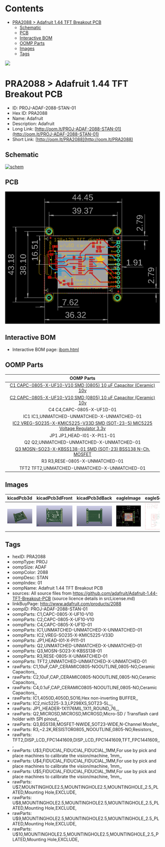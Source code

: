 



Contents
========

* [PRA2088 > Adafruit 1.44 TFT Breakout PCB](#pra2088--adafruit-144-tft-breakout-pcb)
	* [Schematic](#schematic)
	* [PCB](#pcb)
	* [Interactive BOM](#interactive-bom)
	* [OOMP Parts](#oomp-parts)
	* [Images](#images)
	* [Tags](#tags)
  
![][im]
# PRA2088 > Adafruit 1.44 TFT Breakout PCB

- ID: PROJ-ADAF-2088-STAN-01
- Hex ID: PRA2088
- Name: Adafruit
- Description: Adafruit
- Long Link: [http://oom.lt/PROJ-ADAF-2088-STAN-01](http://oom.lt/PROJ-ADAF-2088-STAN-01)
- Short Link: [http://oom.lt/PRA2088](http://oom.lt/PRA2088)

## Schematic
  
[![schem](eagleSchemImage.png)](eagleSchemImage.png)
## PCB
  
[![pcb](eagleImage.png)](eagleImage.png)
## Interactive BOM

- Interactive BOM page: [ibom.html](https://htmlpreview.github.io/?https://github.com/oomlout/oomlout_OOMP_projects/blob/main/PROJ-ADAF-2088-STAN-01/kicad/bom/ibom.html)

## OOMP Parts
  

|OOMP Parts|
| :---: |
|[C1 CAPC-0805-X-UF10-V10 SMD (0805) 10 uF Capacitor (Ceramic) 10v](https://github.com/oomlout/oomlout_OOMP_parts/tree/main/CAPC-0805-X-UF10-V10/)|
|[C2 CAPC-0805-X-UF10-V10 SMD (0805) 10 uF Capacitor (Ceramic) 10v](https://github.com/oomlout/oomlout_OOMP_parts/tree/main/CAPC-0805-X-UF10-V10/)|
|C4 C4,CAPC-0805-X-UF1D-01|
|IC1 IC1,UNMATCHED-UNMATCHED-X-UNMATCHED-01|
|[IC2 VREG-SO235-X-KMIC5225-V33D SMD (SOT-23-5) MIC5225 Voltage Regulator 3.3v](https://github.com/oomlout/oomlout_OOMP_parts/tree/main/VREG-SO235-X-KMIC5225-V33D/)|
|JP1 JP1,HEAD-I01-X-PI11-01|
|Q2 Q2,UNMATCHED-UNMATCHED-X-UNMATCHED-01|
|[Q3 MOSN-SO23-X-KBSS138-01 SMD (SOT-23) BSS138 N-Ch. MOSFET](https://github.com/oomlout/oomlout_OOMP_parts/tree/main/MOSN-SO23-X-KBSS138-01/)|
|R3 R3,RESE-0805-X-UNMATCHED-01|
|TFT2 TFT2,UNMATCHED-UNMATCHED-X-UNMATCHED-01|

## Images
  
  

|kicadPcb3d|kicadPcb3dFront|kicadPcb3dBack|eagleImage|eagleSchemImage|
| :---: | :---: | :---: | :---: | :---: |
|[![kicadPcb3d](kicadPcb3d_140.png)](kicadPcb3d.png)|[![kicadPcb3dFront](kicadPcb3dFront_140.png)](kicadPcb3dFront.png)|[![kicadPcb3dBack](kicadPcb3dBack_140.png)](kicadPcb3dBack.png)|[![eagleImage](eagleImage_140.png)](eagleImage.png)|[![eagleSchemImage](eagleSchemImage_140.png)](eagleSchemImage.png)|

## Tags

- hexID: PRA2088
- oompType: PROJ
- oompSize: ADAF
- oompColor: 2088
- oompDesc: STAN
- oompIndex: 01
- oompName: Adafruit 1.44 TFT Breakout PCB
- sources: All source files from https://github.com/adafruit/Adafruit-1.44-TFT-Breakout-PCB (source licence details in srcLicense.md)
- linkBuyPage: http://www.adafruit.com/products/2088
- oompID: PROJ-ADAF-2088-STAN-01
- oompParts: C1,CAPC-0805-X-UF10-V10
- oompParts: C2,CAPC-0805-X-UF10-V10
- oompParts: C4,CAPC-0805-X-UF1D-01
- oompParts: IC1,UNMATCHED-UNMATCHED-X-UNMATCHED-01
- oompParts: IC2,VREG-SO235-X-KMIC5225-V33D
- oompParts: JP1,HEAD-I01-X-PI11-01
- oompParts: Q2,UNMATCHED-UNMATCHED-X-UNMATCHED-01
- oompParts: Q3,MOSN-SO23-X-KBSS138-01
- oompParts: R3,RESE-0805-X-UNMATCHED-01
- oompParts: TFT2,UNMATCHED-UNMATCHED-X-UNMATCHED-01
- rawParts: C1,10uF,CAP_CERAMIC0805-NOOUTLINE,0805-NO,Ceramic Capacitors,,
- rawParts: C2,10uF,CAP_CERAMIC0805-NOOUTLINE,0805-NO,Ceramic Capacitors,,
- rawParts: C4,0.1uF,CAP_CERAMIC0805-NOOUTLINE,0805-NO,Ceramic Capacitors,,
- rawParts: IC1,4050D,4050D,SO16,Hex non-inverting BUFFER,,
- rawParts: IC2,mic5225-3.3,LP298XS,SOT23-5L,,,
- rawParts: JP1,,HEADER-1X1176MIL,1X11_ROUND_76,,,
- rawParts: Q2,MICROSD,MICROSD,MICROSD,Micro-SD / Transflash card holder with SPI pinout,,
- rawParts: Q3,BSS138,MOSFET-NWIDE,SOT23-WIDE,N-Channel Mosfet,,
- rawParts: R3,~2.2K,RESISTOR0805_NOOUTLINE,0805-NO,Resistors,,
- rawParts: TFT2,DISP_LCD_FPC1441609,DISP_LCD_FPC1441609,TFT_FPC1441609,,,
- rawParts: U$3,FIDUCIAL,FIDUCIAL,FIDUCIAL_1MM,For use by pick and place machines to calibrate the vision/machine, 1mm,,
- rawParts: U$4,FIDUCIAL,FIDUCIAL,FIDUCIAL_1MM,For use by pick and place machines to calibrate the vision/machine, 1mm,,
- rawParts: U$5,FIDUCIAL,FIDUCIAL,FIDUCIAL_1MM,For use by pick and place machines to calibrate the vision/machine, 1mm,,
- rawParts: U$7,MOUNTINGHOLE2.5,MOUNTINGHOLE2.5,MOUNTINGHOLE_2.5_PLATED,Mounting Hole,EXCLUDE,
- rawParts: U$8,MOUNTINGHOLE2.5,MOUNTINGHOLE2.5,MOUNTINGHOLE_2.5_PLATED,Mounting Hole,EXCLUDE,
- rawParts: U$9,MOUNTINGHOLE2.5,MOUNTINGHOLE2.5,MOUNTINGHOLE_2.5_PLATED,Mounting Hole,EXCLUDE,
- rawParts: U$10,MOUNTINGHOLE2.5,MOUNTINGHOLE2.5,MOUNTINGHOLE_2.5_PLATED,Mounting Hole,EXCLUDE,



[im]: kicadPcb3d_450.png
